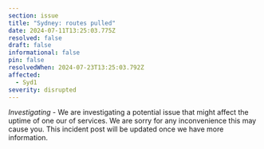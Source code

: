 ```yaml
---
section: issue
title: "Sydney: routes pulled"
date: 2024-07-11T13:25:03.775Z
resolved: false
draft: false
informational: false
pin: false
resolvedWhen: 2024-07-23T13:25:03.792Z
affected:
  - Syd1
severity: disrupted
---
```

*Investigating* - We are investigating a potential issue that might affect the uptime of one our of services. We are sorry for any inconvenience this may cause you. This incident post will be updated once we have more information.